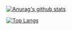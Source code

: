 

[![Anurag's github stats](https://github-readme-stats.vercel.app/api?username=NoHandsMate&show_icons=true&theme=radical)](https://github.com/anuraghazra/github-readme-stats)






[![Top Langs](https://github-readme-stats.vercel.app/api/top-langs?username=anuraghazra/?username=NoHandsMate&theme=radical)](https://github.com/anuraghazra/github-readme-stats)
